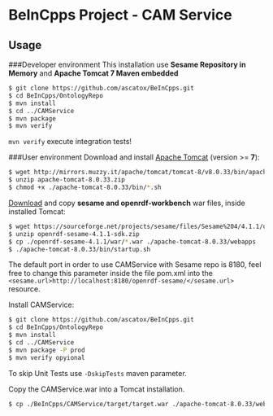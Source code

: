 # BeInCpps Project - CAM Service
## Usage
###Developer environment
This installation use **Sesame Repository in Memory** and **Apache Tomcat 7 Maven embedded** 
```bash
$ git clone https://github.com/ascatox/BeInCpps.git
$ cd BeInCpps/OntologyRepo
$ mvn install
$ cd ../CAMService
$ mvn package
$ mvn verify
```
`mvn verify` execute integration tests!

###User environment
Download and install [Apache Tomcat](https://tomcat.apache.org/download-80.cgi) (version >= **7**):
```bash
$ wget http://mirrors.muzzy.it/apache/tomcat/tomcat-8/v8.0.33/bin/apache-tomcat-8.0.33.zip
$ unzip apache-tomcat-8.0.33.zip
$ chmod +x ./apache-tomcat-8.0.33/bin/*.sh
```

[Download](https://sourceforge.net/projects/sesame/files/Sesame%204/4.1.1/openrdf-sesame-4.1.1-sdk.zip/download) and copy **sesame and openrdf-workbench** war files, inside installed Tomcat:
```bash
$ wget https://sourceforge.net/projects/sesame/files/Sesame%204/4.1.1/openrdf-sesame-4.1.1-sdk.zip/download
$ unzip openrdf-sesame-4.1.1-sdk.zip
$ cp ./openrdf-sesame-4.1.1/war/*.war ./apache-tomcat-8.0.33/webapps
$ ./apache-tomcat-8.0.33/bin/startup.sh
```
The default port in order to use CAMService with Sesame repo is 8180, feel free to change this parameter inside the file 
pom.xml into the ``<sesame.url>http://localhost:8180/openrdf-sesame/</sesame.url>`` resource.

Install CAMService:
```bash
$ git clone https://github.com/ascatox/BeInCpps.git
$ cd BeInCpps/OntologyRepo
$ mvn install
$ cd ../CAMService
$ mvn package -P prod
$ mvn verify opyional
```
To skip Unit Tests use ``-DskipTests`` maven parameter.

Copy the CAMService.war into a Tomcat installation.
```bash
$ cp ./BeInCpps/CAMService/target/target.war ./apache-tomcat-8.0.33/webapps
```

